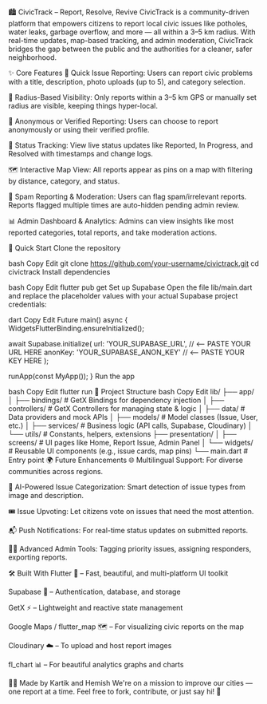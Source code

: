 🏙️ CivicTrack – Report, Resolve, Revive
CivicTrack is a community-driven platform that empowers citizens to report local civic issues like potholes, water leaks, garbage overflow, and more — all within a 3–5 km radius. With real-time updates, map-based tracking, and admin moderation, CivicTrack bridges the gap between the public and the authorities for a cleaner, safer neighborhood.

✨ Core Features
🧾 Quick Issue Reporting: Users can report civic problems with a title, description, photo uploads (up to 5), and category selection.

📍 Radius-Based Visibility: Only reports within a 3–5 km GPS or manually set radius are visible, keeping things hyper-local.

👤 Anonymous or Verified Reporting: Users can choose to report anonymously or using their verified profile.

🔔 Status Tracking: View live status updates like Reported, In Progress, and Resolved with timestamps and change logs.

🗺️ Interactive Map View: All reports appear as pins on a map with filtering by distance, category, and status.

🧼 Spam Reporting & Moderation: Users can flag spam/irrelevant reports. Reports flagged multiple times are auto-hidden pending admin review.

📊 Admin Dashboard & Analytics: Admins can view insights like most reported categories, total reports, and take moderation actions.

📲 Quick Start
Clone the repository

bash
Copy
Edit
git clone https://github.com/your-username/civictrack.git
cd civictrack
Install dependencies

bash
Copy
Edit
flutter pub get
Set up Supabase
Open the file lib/main.dart and replace the placeholder values with your actual Supabase project credentials:

dart
Copy
Edit
Future<void> main() async {
WidgetsFlutterBinding.ensureInitialized();

await Supabase.initialize(
url: 'YOUR_SUPABASE_URL',         // <-- PASTE YOUR URL HERE
anonKey: 'YOUR_SUPABASE_ANON_KEY' // <-- PASTE YOUR KEY HERE
);

runApp(const MyApp());
}
Run the app

bash
Copy
Edit
flutter run
📂 Project Structure
bash
Copy
Edit
lib/
├── app/
│   ├── bindings/       # GetX Bindings for dependency injection
│   ├── controllers/    # GetX Controllers for managing state & logic
│   ├── data/           # Data providers and mock APIs
│   ├── models/         # Model classes (Issue, User, etc.)
│   ├── services/       # Business logic (API calls, Supabase, Cloudinary)
│   └── utils/          # Constants, helpers, extensions
├── presentation/
│   ├── screens/        # UI pages like Home, Report Issue, Admin Panel
│   └── widgets/        # Reusable UI components (e.g., issue cards, map pins)
└── main.dart           # Entry point
🌍 Future Enhancements
🌐 Multilingual Support: For diverse communities across regions.

🧭 AI-Powered Issue Categorization: Smart detection of issue types from image and description.

🎟️ Issue Upvoting: Let citizens vote on issues that need the most attention.

📬 Push Notifications: For real-time status updates on submitted reports.

🧑‍⚖️ Advanced Admin Tools: Tagging priority issues, assigning responders, exporting reports.

🛠️ Built With
Flutter 💙 – Fast, beautiful, and multi-platform UI toolkit

Supabase 🔐 – Authentication, database, and storage

GetX ⚡ – Lightweight and reactive state management

Google Maps / flutter_map 🗺️ – For visualizing civic reports on the map

Cloudinary ☁️ – To upload and host report images

fl_chart 📊 – For beautiful analytics graphs and charts

👨‍💻 Made by Kartik and Hemish
We're on a mission to improve our cities — one report at a time.
Feel free to fork, contribute, or just say hi! 🙌